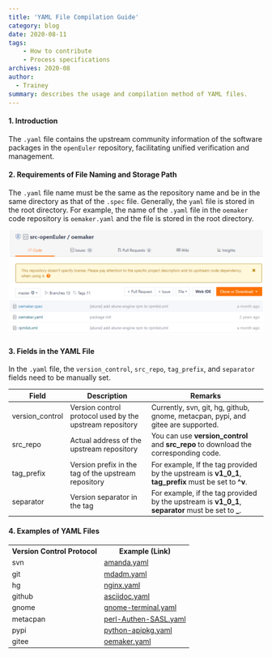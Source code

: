 ```yaml
---
title: 'YAML File Compilation Guide'
category: blog
date: 2020-08-11
tags:
    - How to contribute
    - Process specifications
archives: 2020-08
author:
  - Trainey
summary: describes the usage and compilation method of YAML files.
---
```


#### 1. Introduction

The `.yaml` file contains the upstream community information of the software packages in the `openEuler` repository, facilitating unified verification and management.  

#### 2. Requirements of File Naming and Storage Path

The `.yaml` file name must be the same as the repository name and be in the same directory as that of the `.spec` file. Generally, the `yaml` file is stored in the root directory. For example, the name of the `.yaml` file in the `oemaker` code repository is `oemaker.yaml` and the file is stored in the root directory.  

<img src="./imgs/oemaker_example.png">  

#### 3. Fields in the YAML File  

In the `.yaml` file, the `version_control`, `src_repo`, `tag_prefix`, and `separator` fields need to be manually set.  

| Field           | Description                                              | Remarks                                                      |
| --------------- | -------------------------------------------------------- | ------------------------------------------------------------ |
| version_control | Version control protocol used by the upstream repository | Currently, svn, git, hg, github, gnome, metacpan, pypi, and gitee are supported. |
| src_repo        | Actual address of the upstream repository                | You can use **version_control** and **src_repo** to download the corresponding code. |
| tag_prefix      | Version prefix in the tag of the upstream repository     | For example, If the tag provided by the upstream is **v1_0_1**, **tag_prefix** must be set to **^v**. |
| separator       | Version separator in the tag                             | For example, if the tag provided by the upstream is **v1_0_1**, **separator** must be set to **_**. |



#### 4. Examples of YAML Files

<table>
<tr>
<th>Version Control Protocol</th>
<th>Example (Link)</th>
</tr>
<tr>
<td>svn</td>
<td><a href="https://gitee.com/src-openeuler/amanda/blob/master/amanda.yaml">amanda.yaml</a></td>
</tr>
<tr>
<td>git</td>
<td><a href="https://gitee.com/src-openeuler/mdadm/blob/master/mdadm.yaml">mdadm.yaml</a></td>
</tr>
<tr>
<td>hg</td>
<td><a href="https://gitee.com/openeuler/openEuler-Advisor/blob/master/upstream-info/nginx.yaml">nginx.yaml</a></td>
</tr>
<tr>
<td>github</td>
<td><a href="https://gitee.com/src-openeuler/asciidoc/blob/master/asciidoc.yaml">asciidoc.yaml</a></td>
</tr>
<tr>
<td>gnome</td>
<td><a href="https://gitee.com/src-openeuler/gnome-terminal/blob/master/gnome-terminal.yaml">gnome-terminal.yaml</a></td>
</tr>
<tr>
<td>metacpan</td>
<td><a href="https://gitee.com/src-openeuler/perl-Authen-SASL/blob/master/perl-Authen-SASL.yaml">perl-Authen-SASL.yaml</a></td>
</tr>
<tr>
<td>pypi</td>
<td><a href="https://gitee.com/src-openeuler/python-apipkg/blob/master/python-apipkg.yaml">python-apipkg.yaml</a></td>
</tr>
<tr>
<td>gitee</td>
<td><a href="https://gitee.com/src-openeuler/oemaker/blob/master/oemaker.yaml">oemaker.yaml</a></td>
</tr>
</table>

